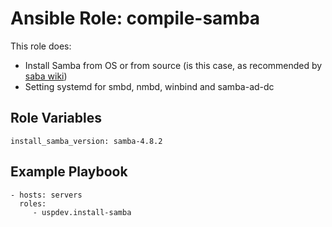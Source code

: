 Ansible Role: compile-samba
===========================

This role does:

 - Install Samba from OS or from source (is this case, as recommended by [saba wiki](https://wiki.samba.org/index.php/Build_Samba_from_Source))
 - Setting systemd for smbd, nmbd, winbind and samba-ad-dc

Role Variables
--------------

    install_samba_version: samba-4.8.2

Example Playbook
----------------

    - hosts: servers
      roles:
         - uspdev.install-samba
